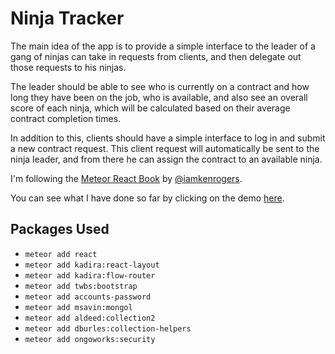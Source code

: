# Ninja Tracker

The main idea of the app is to provide a simple interface to the leader of a gang of ninjas can take in requests from clients, and then delegate out those requests to his ninjas.

The leader should be able to see who is currently on a contract and how long they have been on the job, who is available, and also see an overall score of each ninja, which will be calculated based on their average contract completion times.

In addition to this, clients should have a simple interface to log in and submit a new contract request. This client request will automatically be sent to the ninja leader, and from there he can assign the contract to an available ninja.

I'm following the [Meteor React Book](http://kenrogers.co/meteor-react/) by [@iamkenrogers](https://twitter.com/iamkenrogers).

You can see what I have done so far by clicking on the demo [here](http://ninjatrackr.meteor.com/).


## Packages Used

+ ```meteor add react```
+ ```meteor add kadira:react-layout```
+ ```meteor add kadira:flow-router```
+ ```meteor add twbs:bootstrap```
+ ```meteor add accounts-password```
+ ```meteor add msavin:mongol```
+ ```meteor add aldeed:collection2```
+ ```meteor add dburles:collection-helpers```
+ ```meteor add ongoworks:security```
